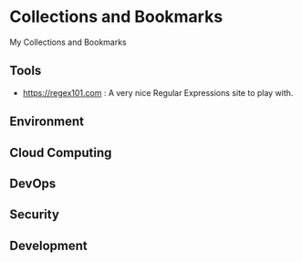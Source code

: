 # Collections and Bookmarks
My Collections and Bookmarks

## Tools

- https://regex101.com : A very nice Regular Expressions site to play with.

## Environment

## Cloud Computing

## DevOps

## Security

## Development

